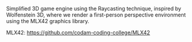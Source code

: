 Simplified 3D game engine using the Raycasting technique, inspired by Wolfenstein 3D, where we render a first-person perspective environment using the MLX42 graphics library.

MLX42: https://github.com/codam-coding-college/MLX42
